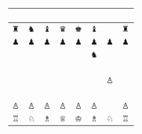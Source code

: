|　|　|　|　|　|　|　|　|
|--|--|--|--|--|--|--|--|
|♜|♞|♝|♛|♚|♝|　|♜|
|♟|♟|♟|♟|♟|♟|♟|♟|
|　|　|　|　|　|♞|　|　|
|　|　|　|　|　|　|　|　|
|　|　|　|　|　|　|♙|　|
|　|　|　|　|　|　|　|　|
|♙|♙|♙|♙|♙|♙|　|♙|
|♖|♘|♗|♕|♔|♗|♘|♖|
